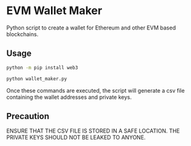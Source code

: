 # EVM Wallet Maker

Python script to create a wallet for Ethereum and other EVM based blockchains.

## Usage

```bash
python -m pip install web3
```

```bash
python wallet_maker.py
```

Once these commands are executed, the script will generate a csv file containing the wallet addresses and private keys.

## Precaution

ENSURE THAT THE CSV FILE IS STORED IN A SAFE LOCATION. THE PRIVATE KEYS SHOULD NOT BE LEAKED TO ANYONE.
